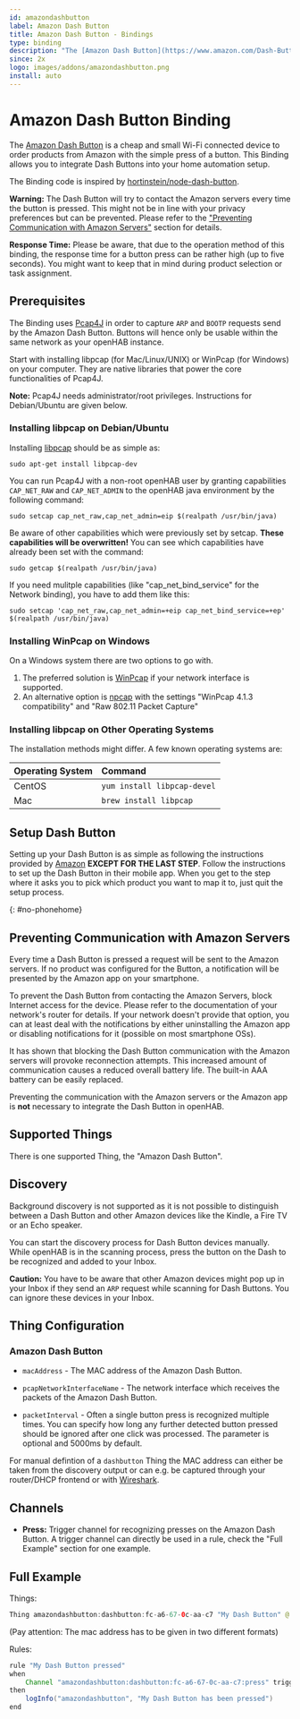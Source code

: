 ```yaml
---
id: amazondashbutton
label: Amazon Dash Button
title: Amazon Dash Button - Bindings
type: binding
description: "The [Amazon Dash Button](https://www.amazon.com/Dash-Buttons/b?node=10667898011) is a cheap and small Wi-Fi connected device to order products from Amazon with the simple press of a button."
since: 2x
logo: images/addons/amazondashbutton.png
install: auto
---
```


<!-- Attention authors: Do not edit directly. Please add your changes to the appropriate source repository -->

<!-- {% include base.html %} -->

# Amazon Dash Button Binding

The [Amazon Dash Button](https://www.amazon.com/Dash-Buttons/b?node=10667898011) is a cheap and small Wi-Fi connected device to order products from Amazon with the simple press of a button.
This Binding allows you to integrate Dash Buttons into your home automation setup.

The Binding code is inspired by [hortinstein/node-dash-button](https://github.com/hortinstein/node-dash-button).

**Warning:**
The Dash Button will try to contact the Amazon servers every time the button is pressed.
This might not be in line with your privacy preferences but can be prevented.
Please refer to the ["Preventing Communication with Amazon Servers"](#no-phonehome) section for details.

**Response Time:**
Please be aware, that due to the operation method of this binding, the response time for a button press can be rather high (up to five seconds).
You might want to keep that in mind during product selection or task assignment.

## Prerequisites

The Binding uses [Pcap4J](https://www.pcap4j.org/) in order to capture `ARP` and `BOOTP` requests send by the Amazon Dash Button.
Buttons will hence only be usable within the same network as your openHAB instance.

Start with installing libpcap (for Mac/Linux/UNIX) or WinPcap (for Windows) on your computer.
They are native libraries that power the core functionalities of Pcap4J.

**Note:**
Pcap4J needs administrator/root privileges.
Instructions for Debian/Ubuntu are given below.

### Installing libpcap on Debian/Ubuntu

Installing [libpcap](http://www.tcpdump.org/) should be as simple as:

```shell
sudo apt-get install libpcap-dev
```

You can run Pcap4J with a non-root openHAB user by granting capabilities `CAP_NET_RAW` and `CAP_NET_ADMIN` to the openHAB java environment by the following command:

```shell
sudo setcap cap_net_raw,cap_net_admin=eip $(realpath /usr/bin/java)
```

Be aware of other capabilities which were previously set by setcap.
**These capabilities will be overwritten!**
You can see which capabilities have already been set with the command:

```shell
sudo getcap $(realpath /usr/bin/java)
```

If you need mulitple capabilities (like "cap_net_bind_service" for the Network binding), you have to add them like this:

```shell
sudo setcap 'cap_net_raw,cap_net_admin=+eip cap_net_bind_service=+ep' $(realpath /usr/bin/java)
```

### Installing WinPcap on Windows

On a Windows system there are two options to go with.

1. The preferred solution is [WinPcap](https://www.winpcap.org) if your network interface is supported.
2. An alternative option is [npcap](https://github.com/nmap/npcap) with the settings "WinPcap 4.1.3 compatibility" and "Raw 802.11 Packet Capture"

### Installing libpcap on Other Operating Systems

The installation methods might differ.
A few known operating systems are:

| Operating System | Command                     |
|:-----------------|:----------------------------|
| CentOS           | `yum install libpcap-devel` |
| Mac              | `brew install libpcap`      |

## Setup Dash Button

Setting up your Dash Button is as simple as following the instructions provided by [Amazon](https://www.amazon.com/Dash-Buttons/b?node=10667898011) **EXCEPT FOR THE LAST STEP**.
Follow the instructions to set up the Dash Button in their mobile app.
When you get to the step where it asks you to pick which product you want to map it to, just quit the setup process.

{: #no-phonehome}
## Preventing Communication with Amazon Servers

Every time a Dash Button is pressed a request will be sent to the Amazon servers.
If no product was configured for the Button, a notification will be presented by the Amazon app on your smartphone.

To prevent the Dash Button from contacting the Amazon Servers, block Internet access for the device.
Please refer to the documentation of your network's router for details.
If your network doesn't provide that option, you can at least deal with the notifications by either uninstalling the Amazon app or disabling notifications for it (possible on most smartphone OSs).

It has shown that blocking the Dash Button communication with the Amazon servers will provoke reconnection attempts.
This increased amount of communication causes a reduced overall battery life.
The built-in AAA battery can be easily replaced.

Preventing the communication with the Amazon servers or the Amazon app is **not** necessary to integrate the Dash Button in openHAB.

## Supported Things

There is one supported Thing, the "Amazon Dash Button".

## Discovery

Background discovery is not supported as it is not possible to distinguish
between a Dash Button and other Amazon devices like the Kindle,
a Fire TV or an Echo speaker.

You can start the discovery process for Dash Button devices manually.
While openHAB is in the scanning process, press the button on the Dash to be recognized and added to your Inbox.

**Caution:**
You have to be aware that other Amazon devices might pop up in your Inbox if they send an `ARP` request while scanning for Dash Buttons.
You can ignore these devices in your Inbox.

## Thing Configuration

### Amazon Dash Button

-   `macAddress` - The MAC address of the Amazon Dash Button.

-   `pcapNetworkInterfaceName` - The network interface which receives the packets of the Amazon Dash Button.

-   `packetInterval` - Often a single button press is recognized multiple times.
    You can specify how long any further detected button pressed should be ignored after one click was processed.
    The parameter is optional and 5000ms by default.

For manual defintion of a `dashbutton` Thing the MAC address can either be taken from the discovery output or can e.g. be captured through your router/DHCP frontend or with [Wireshark](https://wireshark.org).

## Channels

- **Press:** Trigger channel for recognizing presses on the Amazon Dash Button.
A trigger channel can directly be used in a rule, check the "Full Example" section for one example.

## Full Example

Things:

```java
Thing amazondashbutton:dashbutton:fc-a6-67-0c-aa-c7 "My Dash Button" @ "Living" [ macAddress="fc:a6:67:0c:aa:c7", pcapNetworkInterfaceName="eth0", packetInterval=5000 ]
```

(Pay attention: The mac address has to be given in two different formats)

Rules:

```java
rule "My Dash Button pressed"
when
    Channel "amazondashbutton:dashbutton:fc-a6-67-0c-aa-c7:press" triggered
then
    logInfo("amazondashbutton", "My Dash Button has been pressed")
end
```
